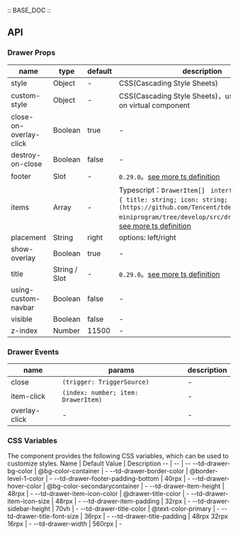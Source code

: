 :: BASE_DOC ::

## API

### Drawer Props

name | type | default | description | required
-- | -- | -- | -- | --
style | Object | - | CSS(Cascading Style Sheets) | N
custom-style | Object | - | CSS(Cascading Style Sheets)，used to set style on virtual component | N
close-on-overlay-click | Boolean | true | \- | N
destroy-on-close | Boolean | false | \- | N
footer | Slot | - | `0.29.0`。[see more ts definition](https://github.com/Tencent/tdesign-miniprogram/blob/develop/src/common/common.ts) | N
items | Array | - | Typescript：`DrawerItem[] ` `interface DrawerItem { title: string; icon: string; }。[详细类型定义](https://github.com/Tencent/tdesign-miniprogram/tree/develop/src/drawer/type.ts)`。[see more ts definition](https://github.com/Tencent/tdesign-miniprogram/tree/develop/src/drawer/type.ts) | N
placement | String | right | options: left/right | N
show-overlay | Boolean | true | \- | N
title | String / Slot | - | `0.29.0`。[see more ts definition](https://github.com/Tencent/tdesign-miniprogram/blob/develop/src/common/common.ts) | N
using-custom-navbar | Boolean | false | \- | N
visible | Boolean | false | \- | N
z-index | Number | 11500 | \- | N

### Drawer Events

name | params | description
-- | -- | --
close | `(trigger: TriggerSource)` | \-
item-click | `(index: number; item: DrawerItem)` | \-
overlay-click | \- | \-

### CSS Variables

The component provides the following CSS variables, which can be used to customize styles.
Name | Default Value | Description 
-- | -- | --
--td-drawer-bg-color | @bg-color-container | - 
--td-drawer-border-color | @border-level-1-color | - 
--td-drawer-footer-padding-bottom | 40rpx | - 
--td-drawer-hover-color | @bg-color-secondarycontainer | - 
--td-drawer-item-height | 48rpx | - 
--td-drawer-item-icon-color | @drawer-title-color | - 
--td-drawer-item-icon-size | 48rpx | - 
--td-drawer-item-padding | 32rpx | - 
--td-drawer-sidebar-height | 70vh | - 
--td-drawer-title-color | @text-color-primary | - 
--td-drawer-title-font-size | 36rpx | - 
--td-drawer-title-padding | 48rpx 32rpx 16rpx | - 
--td-drawer-width | 560rpx | - 
